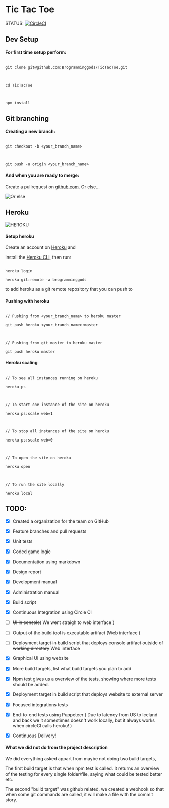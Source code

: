 # Tic Tac Toe

STATUS: [![CircleCI](https://circleci.com/gh/Brogramminggods/TicTacToe.svg?style=svg)](https://circleci.com/gh/Brogramminggods/TicTacToe)

  

## Dev Setup

#### For first time setup perform:

```

git clone git@github.com:Brogramminggods/TicTacToe.git

  

cd TicTacToe

  

npm install

```

  

## Git branching

#### Creating a new branch:

```

git checkout -b <your_branch_name>

  

git push -u origin <your_branch_name>

```

#### And when you are ready to merge:

Create a pullrequest on [github.com](https://github.com/Brogramminggods/TicTacToe/branches). Or else...

  

![Or else](https://media.giphy.com/media/cFkiFMDg3iFoI/giphy.gif)

  

## Heroku

![HEROKU](https://media.giphy.com/media/AmC5W2bbc41wY/giphy.gif)

#### Setup heroku

Create an account on [Heroku](https://signup.heroku.com/) and

install the [Heroku CLI](https://devcenter.heroku.com/articles/heroku-cli#download-and-install), then run:

```

heroku login

heroku git:remote -a brogramminggods

```

to add heroku as a git remote repository that you can push to

  

#### Pushing with heroku

```

// Pushing from <your_branch_name> to heroku master

git push heroku <your_branch_name>:master

  

// Pushing from git master to heroku master

git push heroku master

```

  

#### Heroku scaling

```

// To see all instances running on heroku

heroku ps

  

// To start one instance of the site on heroku

heroku ps:scale web=1

  

// To stop all instances of the site on heroku

heroku ps:scale web=0

  

// To open the site on heroku

heroku open

  

// To run the site locally

heroku local

```

  

## TODO:

  

-  [x] Created a organization for the team on GitHub

-  [x] Feature branches and pull requests

-  [x] Unit tests

-  [x] Coded game logic

-  [x] Documentation using markdown

-  [x] Design report

-  [x] Development manual

-  [x] Administration manual

-  [x] Build script

-  [x] Continuous Integration using Circle CI

- [ ] ~~UI in console~~( We went straigh to web interface ) 

- [ ] ~~Output of the build tool is executable artifact~~ (Web interface )

- [ ] ~~Deployment target in build script that deploys console artifact outside of working directory~~ Web interface

- [x] Graphical UI using website

- [x] More build targets, list what build targets you plan to add

- [x] Npm test gives us a overview of the tests, showing where more tests should be added.

- [x] Deployment target in build script that deploys website to external server

- [x] Focused integrations tests

- [x] End-to-end tests using Puppeteer ( Due to latency from US to Iceland and back we it somestimes doesn't work locally, but it always works when circleCI calls heroku! ) 

-  [x] Continuous Delivery!


#### What we did not do from the project description
We did everything asked appart from maybe not doing two build targets, 

The first build target is that when npm test is called. it returns an overview of the testing for every single folder/file, saying what could be tested better etc. 

The second "build target" was github related, we created a webhook so that when some git commands are called, it will make a file with the commit story.

